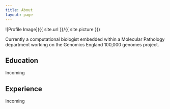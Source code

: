 ```yaml
---
title: About
layout: page
---
```

![Profile Image]({{ site.url }}/{{ site.picture }})

Currently a computational biologist embedded within a Molecular Pathology department working on the Genomics England 100,000 genomes project.

## Education 
Incoming

## Experience
Incoming
